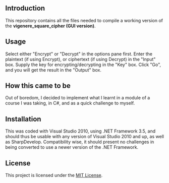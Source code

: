 ## Introduction

This repository contains all the files needed to compile a working version of the **vigenere_square_cipher (GUI version)**.

## Usage

Select either "Encrypt" or "Decrypt" in the options pane first. 
Enter the plaintext (if using Encrypt), or ciphertext (if using Decrypt) in the "Input" box. 
Supply the key for encrypting/decrypting in the "Key" box.
Click "Go", and you will get the result in the "Output" box.
	
## How this came to be

Out of boredom, I decided to implement what I learnt in a module of a course I was taking, in C#, and as a quick challenge to myself.

## Installation

This was coded with Visual Studio 2010, using .NET Framework 3.5, and should thus be usable with any version of Visual Studio 2010 and up, as well as SharpDevelop. Compatibility wise, it should present no challenges in being converted to use a newer version of the .NET Framework.

## License

This project is licensed under the [MIT License](LICENSE.md).